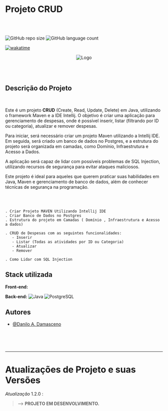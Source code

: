 
# Projeto CRUD 

</hr>
</br>
</br>

![GitHub repo size](https://img.shields.io/github/repo-size/DaniloADamasceno/Crud-Java?style=for-the-badge)
![GitHub language count](https://img.shields.io/github/languages/count/DaniloADamasceno/Crud-Java?style=for-the-badge)

[![wakatime](https://wakatime.com/badge/user/e7f2e494-878d-4290-9a2b-cc473da48b8a/project/9632f01a-2c0b-4d0d-b887-f274b7070c51.svg)](https://wakatime.com/badge/user/e7f2e494-878d-4290-9a2b-cc473da48b8a/project/9632f01a-2c0b-4d0d-b887-f274b7070c51)

<!-- Imagem da Tela inicial do Aplicativo -->
<div align="center">

![Logo](https://programadoresdepre.com.br/wp-content/uploads/2022/06/o-que-e-CRUD.jpg)
 </div>

</br>
</br>

## Descrição do Projeto

</br>


Este é um projeto **CRUD** (Create, Read, Update, Delete) em Java, utilizando o framework Maven e a IDE Intellij. O objetivo é criar uma aplicação para gerenciamento de despesas, onde é possível inserir, listar (filtrando por ID ou categoria), atualizar e remover despesas.</p>

Para iniciar, será necessário criar um projeto Maven utilizando a Intellij IDE. Em seguida, será criado um banco de dados no Postgres, e a estrutura do projeto será organizada em camadas, como Domínio, Infraestrutura e Acesso a Dados.

A aplicação será capaz de lidar com possíveis problemas de SQL Injection, utilizando recursos de segurança para evitar ataques maliciosos.

Este projeto é ideal para aqueles que querem praticar suas habilidades em Java, Maven e gerenciamento de banco de dados, além de conhecer técnicas de segurança na programação.

</hr>

</br>
</br>

    . Criar Projeto MAVEN Utilizando Intellij IDE
    . Criar Banco de Dados no Postgres
    . Estrutura do projeto em Camadas ( Domínio , Infraestrutura e Acesso a dados)
    
    . CRUD de Despesas com as seguintes funcionalidades:
       - Inserir
       - Listar (Todas as atividades por ID ou Categoria)
       - Atualizar
       - Remover

    . Como Lidar com SQL Injection

## Stack utilizada

**Front-end:**

**Back-end:** ![Java](https://img.shields.io/badge/Java-ED8B00?style=for-the-badge&logo=openjdk&logoColor=white "Badge Java")
![PostgreSQL](https://img.shields.io/badge/PostgreSQL-316192?style=for-the-badge&logo=postgresql&logoColor=white)

## Autores

- [@Danilo A. Damasceno](https://github.com/DaniloADamasceno/)

</br>
</br>
</br>

________________________________________________________________________________________________________________________________________________________________

# Atualizações de Projeto e suas Versões

*Atualização* 1.2.0 :
> --> **PROJETO EM DESENVOLVIMENTO.**
</br>
